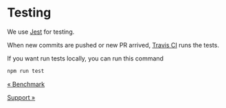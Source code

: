 # Testing

We use [Jest](https://jestjs.io) for testing.

When new commits are pushed or new PR arrived, [Travis CI](https://travis-ci.org) runs the tests.

If you want run tests locally, you can run this command

```bash
npm run test
```

[&laquo; Benchmark](./benchmark.md)

[Support &raquo;](./support.md)
